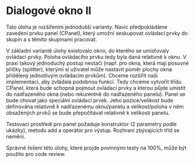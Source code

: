 # Dialogové okno II

Tato úloha je rozšířením jednodušší varianty. Navíc předpokládáme zavedení prvku panel (CPanel), který umožní seskupovat ovládací prvky do skupin a s těmito skupinami pracovat.

V základní variantě úlohy existovalo okno, do kterého se umisťovaly ovládací prvky. Poloha ovládacího prvku tedy byla daná relativně k oknu. V praxi takový jednoduchý postup nestačí (např. pro okna, která mají posuvné příčky (splitter), kterými si uživatel může nastavit poměr plochy okna přidělený jednotlivým ovládacím prvkům). Chceme rozšířit naši implementaci, aby zvládala podobnou funkci. Tedy chceme vytvořit třídu CPanel, která bude schopná pojmout ovládací prvky a kterou půjde umístit do nadřazeného okna (nebo rekurentně do nadřazeného panelu). Panel se bude chovat jako speciální ovládací prvek. Jeho pozice/velikost bude definována relativně k nadřazenému oknu/panelu a velikost/poloha v něm obsažených prvků se bude přepočítávat relativně k velikosti panelu.

Testovací prostředí pro panel požaduje konstruktor (2 parametry podle ukázky), metodu add a operátor pro výstup. Rozhraní zbývajících tříd se nemění.

Správné řešení této úlohy, které projde povinnými testy na 100%, může být použito pro code review.